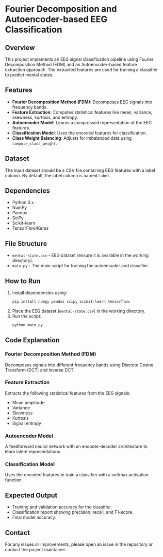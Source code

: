 # Fourier Decomposition and Autoencoder-based EEG Classification

## Overview
This project implements an EEG signal classification pipeline using Fourier Decomposition Method (FDM) and an Autoencoder-based feature extraction approach. The extracted features are used for training a classifier to predict mental states.

## Features
- **Fourier Decomposition Method (FDM)**: Decomposes EEG signals into frequency bands.
- **Feature Extraction**: Computes statistical features like mean, variance, skewness, kurtosis, and entropy.
- **Autoencoder Model**: Learns a compressed representation of the EEG features.
- **Classification Model**: Uses the encoded features for classification.
- **Class Weight Balancing**: Adjusts for imbalanced data using `compute_class_weight`.

## Dataset
The input dataset should be a CSV file containing EEG features with a label column. By default, the label column is named `Label`.

## Dependencies
- Python 3.x
- NumPy
- Pandas
- SciPy
- Scikit-learn
- TensorFlow/Keras

## File Structure
- `mental-state.csv` - EEG dataset (ensure it is available in the working directory).
- `main.py` - The main script for training the autoencoder and classifier.

## How to Run
1. Install dependencies using:
   ```bash
   pip install numpy pandas scipy scikit-learn tensorflow
   ```
2. Place the EEG dataset (`mental-state.csv`) in the working directory.
3. Run the script:
   ```bash
   python main.py
   ```

## Code Explanation
### Fourier Decomposition Method (FDM)
Decomposes signals into different frequency bands using Discrete Cosine Transform (DCT) and Inverse DCT.

### Feature Extraction
Extracts the following statistical features from the EEG signals:
- Mean amplitude
- Variance
- Skewness
- Kurtosis
- Signal entropy

### Autoencoder Model
A feedforward neural network with an encoder-decoder architecture to learn latent representations.

### Classification Model
Uses the encoded features to train a classifier with a softmax activation function.

## Expected Output
- Training and validation accuracy for the classifier.
- Classification report showing precision, recall, and F1-score.
- Final model accuracy.

## Contact
For any issues or improvements, please open an issue in the repository or contact the project maintainer.

